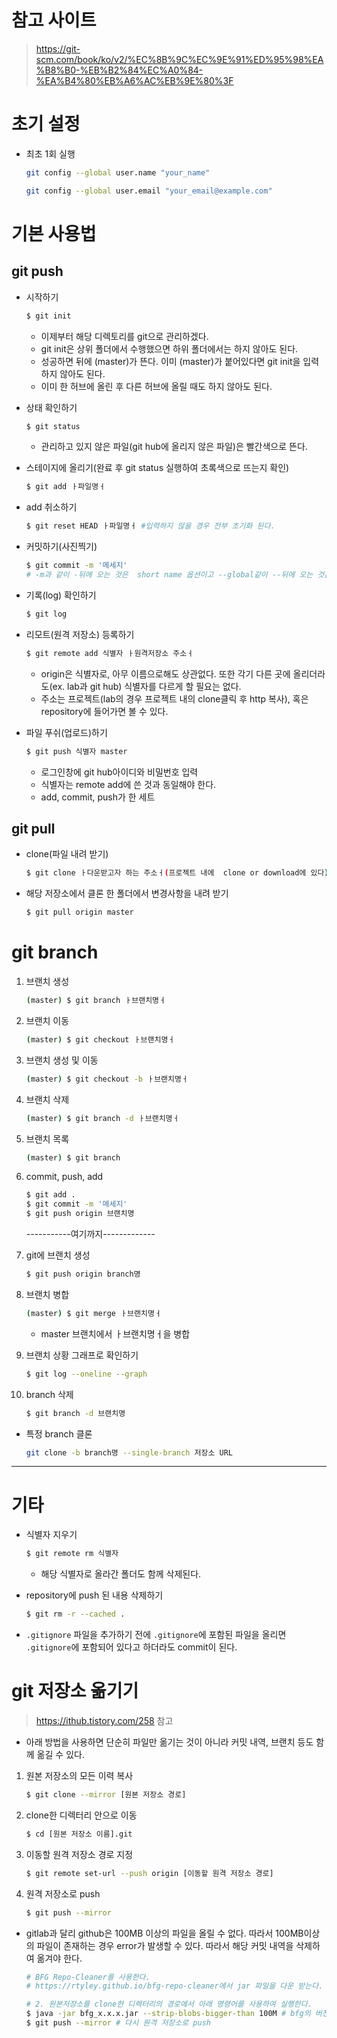 # 참고 사이트

> https://git-scm.com/book/ko/v2/%EC%8B%9C%EC%9E%91%ED%95%98%EA%B8%B0-%EB%B2%84%EC%A0%84-%EA%B4%80%EB%A6%AC%EB%9E%80%3F





# 초기 설정

- 최초 1회 실행

  ```bash
  git config --global user.name "your_name"
  ```

  ```bash
  git config --global user.email "your_email@example.com"
  ```







# 기본 사용법

## git push

- 시작하기

  ```bash
  $ git init
  ```

  - 이제부터 해당 디렉토리를 git으로 관리하겠다.
  - git init은 상위 폴더에서 수행했으면 하위 폴더에서는 하지 않아도 된다.
  - 성공하면 뒤에 (master)가 뜬다. 이미 (master)가 붙어있다면  git init을 입력하지 않아도 된다.
  - 이미 한 허브에 올린 후 다른 허브에 올릴 때도 하지 않아도 된다.



- 상태 확인하기

  ```bash
  $ git status
  ```

  - 관리하고 있지 않은 파일(git hub에 올리지 않은 파일)은 빨간색으로 뜬다.



- 스테이지에 올리기(완료 후 git status 실행하여 초록색으로 뜨는지 확인)

  ```bash
  $ git add ㅏ파일명ㅓ
  ```

  

- add 취소하기

  ```bash
  $ git reset HEAD ㅏ파일명ㅓ #입력하지 않을 경우 전부 초기화 된다.
  ```

  

- 커밋하기(사진찍기)

  ```bash
  $ git commit -m '메세지'
  # -m과 같이 -뒤에 오는 것은  short name 옵션이고 --global같이 --뒤에 오는 것은 long name옵션이다.
  ```



- 기록(log) 확인하기

  ```bash
  $ git log
  ```

  

- 리모트(원격 저장소) 등록하기

  ```bash
  $ git remote add 식별자 ㅏ원격저장소 주소ㅓ
  ```

  - origin은 식별자로, 아무 이름으로해도 상관없다. 또한 각기 다른 곳에 올리더라도(ex. lab과 git hub) 식별자를 다르게 할 필요는 없다.
  - 주소는 프로젝트(lab의 경우 프로젝트 내의 clone클릭 후 http 복사), 혹은 repository에 들어가면 볼 수 있다.



- 파일 푸쉬(업로드)하기

  ```bash
  $ git push 식별자 master
  ```

  - 로그인창에 git hub아이디와 비밀번호 입력
  - 식별자는 remote add에 쓴 것과 동일해야 한다.
  - add, commit, push가 한 세트

## git pull

- clone(파일 내려 받기)

  ```bash
  $ git clone ㅏ다운받고자 하는 주소ㅓ(프로젝트 내에  clone or download에 있다)
  ```

  

- 해당 저장소에서 클론 한 폴더에서 변경사항을 내려 받기

  ```bash
  $ git pull origin master
  ```

  





# git branch

1. 브랜치 생성

   ```bash
   (master) $ git branch ㅏ브랜치명ㅓ
   ```

2. 브랜치 이동

   ```bash
   (master) $ git checkout ㅏ브랜치명ㅓ
   ```

3. 브랜치 생성 및 이동

   ```bash
   (master) $ git checkout -b ㅏ브랜치명ㅓ
   ```

4. 브랜치 삭제

   ```bash
   (master) $ git branch -d ㅏ브랜치명ㅓ
   ```

5. 브랜치 목록

   ```bash
   (master) $ git branch
   ```

6. commit, push, add

   ```bash
   $ git add .
   $ git commit -m '메세지'
   $ git push origin 브랜치명
   ```

   -----------여기까지-------------

7. git에 브랜치 생성

   ```bash
   $ git push origin branch명
   ```

8. 브랜치 병합

   ```bash
   (master) $ git merge ㅏ브랜치명ㅓ
   ```

   * master 브랜치에서 ㅏ브랜치명ㅓ을 병합

9. 브랜치 상황 그래프로 확인하기

   ```bash
   $ git log --oneline --graph
   ```

10. branch 삭제

    ```bash
    $ git branch -d 브랜치명
    ```

    

- 특정 branch 클론

  ```bash
  git clone -b branch명 --single-branch 저장소 URL
  ```

  



---





# 기타

- 식별자 지우기

  ```bash
  $ git remote rm 식별자
  ```

  - 해당 식별자로 올라간 폴더도 함께 삭제된다.



- repository에 push 된 내용 삭제하기

  ```bash
  $ git rm -r --cached .
  ```

  

- `.gitignore` 파일을 추가하기 전에 `.gitignore`에 포함된 파일을 올리면 `.gitignore`에 포함되어 있다고 하더라도 commit이 된다.





# git 저장소 옮기기

> https://ithub.tistory.com/258 참고

- 아래 방법을 사용하면 단순히 파일만 옮기는 것이 아니라 커밋 내역, 브랜치 등도 함께 옮길 수 있다.

1. 원본 저장소의 모든 이력 복사

   ```bash
   $ git clone --mirror [원본 저장소 경로]
   ```

2. clone한 디렉터리 안으로 이동

   ```bash
   $ cd [원본 저장소 이름].git 
   ```

3. 이동할 원격 저장소 경로 지정

   ```bash
   $ git remote set-url --push origin [이동할 원격 저장소 경로] 
   ```

4. 원격 저장소로 push

   ```bash
   $ git push --mirror 
   ```

   

- gitlab과 달리 github은 100MB 이상의 파일을 올릴 수 없다. 따라서 100MB이상의 파일이 존재하는 경우 error가 발생할 수 있다. 따라서 해당 커밋 내역을 삭제하여 옮겨야 한다.

  ```bash
  # BFG Repo-Cleaner를 사용한다.
  # https://rtyley.github.io/bfg-repo-cleaner에서 jar 파일을 다운 받는다.
  
  # 2. 원본저장소를 clone한 디렉터리의 경로에서 아래 명령어를 사용하여 실행한다.
  $ java -jar bfg_x.x.x.jar --strip-blobs-bigger-than 100M # bfg의 버전과 jar 파일의 경로에 주의해야 한다.
  $ git push --mirror # 다시 원격 저장소로 push
  ```



















